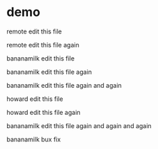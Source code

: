 # demo

remote edit this file

remote edit this file again


bananamilk edit this file

bananamilk edit this file again

bananamilk edit this file again and again

howard edit this file

howard edit this file again

bananamilk edit this file again and again and again

bananamilk bux fix